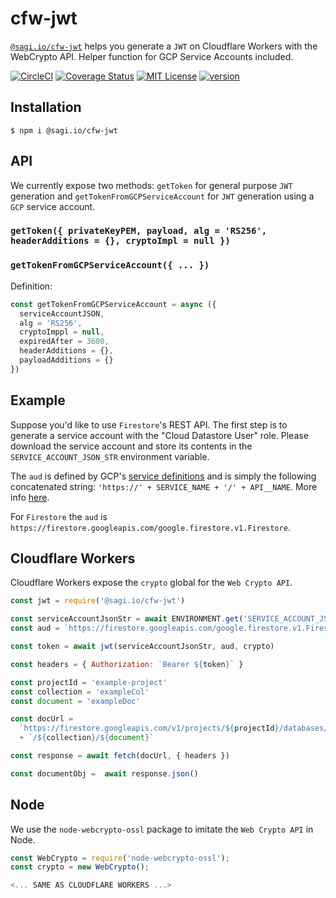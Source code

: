 # cfw-jwt

[`@sagi.io/cfw-jwt`](https://www.npmjs.com/package/@sagi.io/cfw-jwt) helps you
generate a `JWT` on Cloudflare Workers with the WebCrypto API. Helper function for GCP Service Accounts included.


[![CircleCI](https://circleci.com/gh/sagi/cfw-jwt.svg?style=svg)](https://circleci.com/gh/cfw-jwt)
[![Coverage Status](https://coveralls.io/repos/github/sagi/cfw-jwt/badge.svg?branch=master)](https://coveralls.io/github/sagi/cfw-jwt?branch=master)
[![MIT License](https://img.shields.io/npm/l/@sagi.io/cfw-jwt.svg?style=flat-square)](http://opensource.org/licenses/MIT)
[![version](https://img.shields.io/npm/v/@sagi.io/cfw-jwt.svg?style=flat-square)](http://npm.im/@sagi.io/cfw-jwt)

## Installation

~~~
$ npm i @sagi.io/cfw-jwt
~~~

## API

We currently expose two methods: `getToken` for general purpose `JWT` generation
and `getTokenFromGCPServiceAccount` for `JWT` generation using a `GCP` service account.

### **`getToken({ privateKeyPEM, payload, alg = 'RS256', headerAdditions = {}, cryptoImpl = null })`**

### **`getTokenFromGCPServiceAccount({ ... })`**
Definition:
```js
const getTokenFromGCPServiceAccount = async ({
  serviceAccountJSON,
  alg = 'RS256',
  cryptoImppl = null,
  expiredAfter = 3600,
  headerAdditions = {},
  payloadAdditions = {}
})
```

## Example

Suppose you'd like to use `Firestore`'s REST API. The first step is to generate
a service account with the "Cloud Datastore User" role. Please download the
service account and store its contents in the `SERVICE_ACCOUNT_JSON_STR` environment
variable.

The `aud` is defined by GCP's [service definitions](https://github.com/googleapis/googleapis/tree/master/google)
and is simply the following concatenated string: `'https://' + SERVICE_NAME + '/' + API__NAME`.
More info [here](https://developers.google.com/identity/protocols/OAuth2ServiceAccount#jwt-auth).

For `Firestore` the `aud` is `https://firestore.googleapis.com/google.firestore.v1.Firestore`.

## Cloudflare Workers

Cloudflare Workers expose the `crypto` global for the `Web Crypto API`.

~~~js
const jwt = require('@sagi.io/cfw-jwt')

const serviceAccountJsonStr = await ENVIRONMENT.get('SERVICE_ACCOUNT_JSON_STR', 'text')
const aud = `https://firestore.googleapis.com/google.firestore.v1.Firestore`

const token = await jwt(serviceAccountJsonStr, aud, crypto)

const headers = { Authorization: `Bearer ${token}` }

const projectId = 'example-project'
const collection = 'exampleCol'
const document = 'exampleDoc'

const docUrl =
  `https://firestore.googleapis.com/v1/projects/${projectId}/databases/(default)/documents`
  + `/${collection}/${document}`

const response = await fetch(docUrl, { headers })

const documentObj =  await response.json()
~~~

## Node

We use the `node-webcrypto-ossl` package to imitate the `Web Crypto API` in Node.

~~~js
const WebCrypto = require('node-webcrypto-ossl');
const crypto = new WebCrypto();

<... SAME AS CLOUDFLARE WORKERS ...>
~~~
